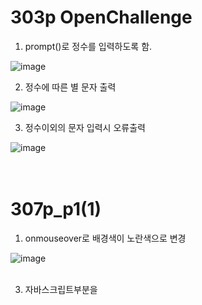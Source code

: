 # 303p OpenChallenge

1. prompt()로 정수를 입력하도록 함.

![image](https://github.com/rudgh4493/WebProgramming/assets/70314961/69cda9eb-cce3-478a-9619-ee6cae0dd3f1)
<br>

2. 정수에 따른 별 문자 출력

![image](https://github.com/rudgh4493/WebProgramming/assets/70314961/15d3e035-2d9d-4b40-aeef-0096163621e7)
<br>

3. 정수이외의 문자 입력시 오류출력

![image](https://github.com/rudgh4493/WebProgramming/assets/70314961/8f816bb4-e469-4ce2-a9c4-5362d997e0ad)
<br><br><br>



# 307p_p1(1)

1. onmouseover로 배경색이 노란색으로 변경
   
![image](https://github.com/rudgh4493/WebProgramming/assets/70314961/0035b280-4849-4fd9-ab17-3dc4fe367d93)
<br><br>

3. 자바스크립트부분을 <script>태그에 삽입. 그에 따라 수정
   
![image](https://github.com/rudgh4493/WebProgramming/assets/70314961/cb2b4ec0-5c2e-4531-84bd-f467374f01a8)
![image](https://github.com/rudgh4493/WebProgramming/assets/70314961/b291c414-a6c4-46c1-8af4-7e2eb5cba83e)
<br><br><br>


# 307p_p1(2)

1. p1(1)의 자바스크립트 코드를 파일로 저장 후 불러오기

![image](https://github.com/rudgh4493/WebProgramming/assets/70314961/8c2f1a40-02a5-4a06-9384-accc744f4242)

<br>

![image](https://github.com/rudgh4493/WebProgramming/assets/70314961/fd22dc93-3e19-40d5-8d4f-771ef7808bb0)
<br><br><br>


# 307p_p2

1. 자바스크립트 코드를 본문에 맞춰 <script>태그로 완성
   
![image](https://github.com/rudgh4493/WebProgramming/assets/70314961/670ef017-2d88-4525-9200-b346714b637f)
<br>

![image](https://github.com/rudgh4493/WebProgramming/assets/70314961/fe85a504-6284-4779-af5d-f64916562c3a)
<br><br><br>



# 308p_p3(1)
# 308p_p3(2)

# 308p_p4

# 308p_p5

# 309p_p6(1)
# 309p_p6(2)


# 309p_p7

# 310p_p8
